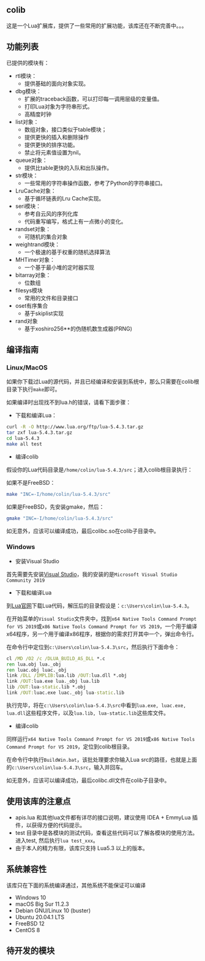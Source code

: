 ## colib

这是一个Lua扩展库，提供了一些常用的扩展功能，该库还在不断完善中。。。

## 功能列表

已提供的模块有：

- rtl模块：
	- 提供基础的面向对象实现。
- dbg模块：
	- 扩展的traceback函数，可以打印每一调用层级的变量值。
	- 打印Lua对象为字符串形式。
	- 高精度时钟
- list对象：
	- 数组对象，接口类似于table模块；
	- 提供更快的插入和删除操作
	- 提供更快的排序功能。
	- 禁止将元素值设置为nil。
- queue对象：
	- 提供比table更快的入队和出队操作。
- str模块：
	- 一些常用的字符串操作函数，参考了Python的字符串接口。
- LruCache对象：
	- 基于循环链表的Lru Cache实现。
- seri模块：
	- 参考自云风的序列化库
	- 代码重写编写，格式上有一点微小的变化。
- randset对象：
	- 可随机的集合对象
- weightrand模块：
	- 一个极速的基于权重的随机选择算法
- MHTimer对象：
    - 一个基于最小堆的定时器实现
- bitarray对象：
	- 位数组
- filesys模块
	- 常用的文件和目录接口
- oset有序集合
	- 基于skiplist实现
- rand对象
	- 基于xoshiro256**的伪随机数生成器(PRNG)

## 编译指南

### Linux/MacOS

如果你下载过Lua的源代码，并且已经编译和安装到系统中，那么只需要在colib根目录下执行`make`即可。

如果编译时出现找不到lua.h的错误，请看下面步骤：

- 下载和编译Lua：

```sh
curl -R -O http://www.lua.org/ftp/lua-5.4.3.tar.gz
tar zxf lua-5.4.3.tar.gz
cd lua-5.4.3
make all test
```

- 编译colib

假设你的Lua代码目录是`/home/colin/lua-5.4.3/src`；进入colib根目录执行：

如果不是FreeBSD：
```sh
make "INC=-I/home/colin/lua-5.4.3/src"
```

如果是FreeBSD，先安装gmake，然后：
```sh
gmake "INC=-I/home/colin/lua-5.4.3/src"
```

如无意外，应该可以编译成功，最后colibc.so在colib子目录中。

### Windows

- 安装Visual Studio

首先需要先安装[Visual Studio](https://visualstudio.microsoft.com/zh-hans/vs/)，我的安装的是`Microsoft Visual Studio Community 2019`

- 下载和编译Lua

到[Lua官网](https://www.lua.org/download.html)下载Lua代码，解压后的目录假设是：`c:\Users\colin\lua-5.4.3`。

在开始菜单的`Visual Studio`文件夹中，找到`x64 Native Tools Command Prompt for VS 2019`或`x86 Native Tools Command Prompt for VS 2019`，一个用于编译x64程序，另一个用于编译x86程序，根据你的需求打开其中一个，弹出命令行。

在命令行中定位到`c:\Users\colin\lua-5.4.3\src`，然后执行下面命令：

```bat
cl /MD /O2 /c /DLUA_BUILD_AS_DLL *.c
ren lua.obj lua._obj
ren luac.obj luac._obj
link /DLL /IMPLIB:lua.lib /OUT:lua.dll *.obj
link /OUT:lua.exe lua._obj lua.lib
lib /OUT:lua-static.lib *.obj
link /OUT:luac.exe luac._obj lua-static.lib
```

执行完毕，将在`c:\Users\colin\lua-5.4.3\src`中看到`lua.exe, luac.exe, lua.dll`这些程序文件，以及`lua.lib, lua-static.lib`这些库文件。

- 编译colib

同样运行`x64 Native Tools Command Prompt for VS 2019`或`x86 Native Tools Command Prompt for VS 2019`，定位到colib根目录。

在命令行中执行`BuildWin.bat`，该批处理要求你输入Lua src的路径，也就是上面的`c:\Users\colin\lua-5.4.3\src`，输入并回车。

如无意外，应该可以编译成功，最后colibc.dll文件在colib子目录中。

## 使用该库的注意点

- apis.lua 和其他lua文件都有详尽的接口说明，建议使用 IDEA + EmmyLua 插件，以获得方便的代码提示。
- test 目录中是各模块的测试代码，查看这些代码可以了解各模块的使用方法。进入test, 然后执行`lua test_xxx`。
- 由于本人的精力有限，该库只支持 Lua5.3 以上的版本。

## 系统兼容性

该库只在下面的系统编译通过，其他系统不能保证可以编译

- Windows 10
- macOS Big Sur 11.2.3
- Debian GNU/Linux 10 (buster)
- Ubuntu 20.04.1 LTS
- FreeBSD 12
- CentOS 8

## 待开发的模块